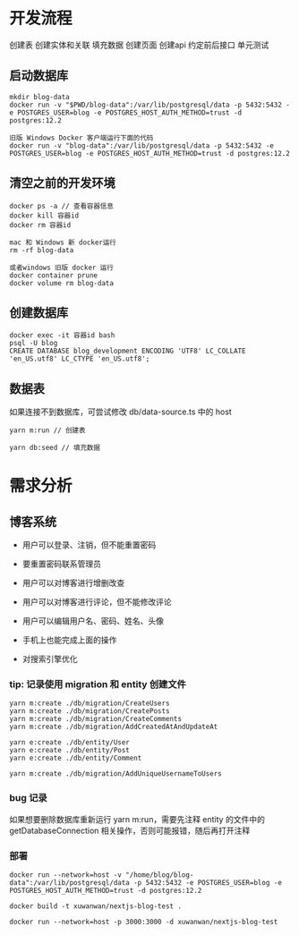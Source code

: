 # 开发流程
创建表
创建实体和关联
填充数据
创建页面
创建api
约定前后接口
单元测试

## 启动数据库

```
mkdir blog-data
docker run -v "$PWD/blog-data":/var/lib/postgresql/data -p 5432:5432 -e POSTGRES_USER=blog -e POSTGRES_HOST_AUTH_METHOD=trust -d postgres:12.2

旧版 Windows Docker 客户端运行下面的代码
docker run -v "blog-data":/var/lib/postgresql/data -p 5432:5432 -e POSTGRES_USER=blog -e POSTGRES_HOST_AUTH_METHOD=trust -d postgres:12.2
```

## 清空之前的开发环境
```
docker ps -a // 查看容器信息
docker kill 容器id
docker rm 容器id

mac 和 Windows 新 docker运行
rm -rf blog-data

或者windows 旧版 docker 运行
docker container prune
docker volume rm blog-data
```

## 创建数据库
```
docker exec -it 容器id bash
psql -U blog
CREATE DATABASE blog_development ENCODING 'UTF8' LC_COLLATE 'en_US.utf8' LC_CTYPE 'en_US.utf8';
```

## 数据表

如果连接不到数据库，可尝试修改 db/data-source.ts 中的 host

```
yarn m:run // 创建表

yarn db:seed // 填充数据
```

# 需求分析

## 博客系统

- 用户可以登录、注销，但不能重置密码

- 要重置密码联系管理员

- 用户可以对博客进行增删改查

- 用户可以对博客进行评论，但不能修改评论

- 用户可以编辑用户名、密码、姓名、头像

- 手机上也能完成上面的操作

- 对搜索引擎优化

### tip: 记录使用 migration 和 entity 创建文件
```
yarn m:create ./db/migration/CreateUsers
yarn m:create ./db/migration/CreatePosts
yarn m:create ./db/migration/CreateComments
yarn m:create ./db/migration/AddCreatedAtAndUpdateAt

yarn e:create ./db/entity/User
yarn e:create ./db/entity/Post
yarn e:create ./db/entity/Comment

yarn m:create ./db/migration/AddUniqueUsernameToUsers

```

### bug 记录

如果想要删除数据库重新运行 yarn m:run，需要先注释 entity 的文件中的 getDatabaseConnection 相关操作，否则可能报错，随后再打开注释

### 部署

```
docker run --network=host -v "/home/blog/blog-data":/var/lib/postgresql/data -p 5432:5432 -e POSTGRES_USER=blog -e POSTGRES_HOST_AUTH_METHOD=trust -d postgres:12.2

docker build -t xuwanwan/nextjs-blog-test .

docker run --network=host -p 3000:3000 -d xuwanwan/nextjs-blog-test

```